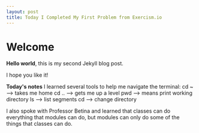 ```yaml
---
layout: post
title: Today I Completed My First Problem from Exercism.io
---
```


# Welcome

**Hello world**, this is my second Jekyll blog post.

I hope you like it!

**Today's notes**
I learned several tools to help me navigate the terminal:
cd ~ --> takes me home
cd .. --> gets me up a level
pwd --> means print working directory
ls --> list segments
cd --> change directory

I also spoke with Professor Betina and learned that classes can do everything that modules can do, but modules can only do some of the things that classes can do. 


